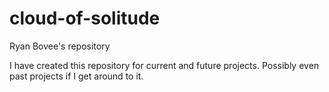 # cloud-of-solitude
Ryan Bovee's repository

I have created this repository for current and future projects.
Possibly even past projects if I get around to it.
